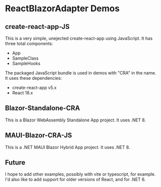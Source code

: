 # ReactBlazorAdapter Demos

## create-react-app-JS

This is a very simple, unejected create-react-app using JavaScript. It has three total components:

* App
* SampleClass
* SampleHooks

The packaged JavaScript bundle is used in demos with "CRA" in the name. It uses these dependencies:

* create-react-app v5.x
* React 18.x

## Blazor-Standalone-CRA

This is a Blazor WebAssembly Standalone App project. It uses .NET 8.

## MAUI-Blazor-CRA-JS

This is a .NET MAUI Blazor Hybrid App project. It uses .NET 8.

## Future

I hope to add other examples, possibly with vite or typescript, for example. I'd also like to add support for older versions of React, and for .NET 6.
